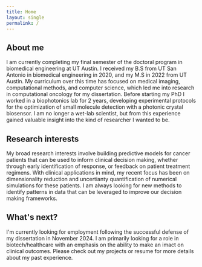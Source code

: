 ```yaml
---
title: Home
layout: single
permalink: /
---
```

## About me
I am currently completing my final semester of the doctoral program in biomedical engineering at UT Austin. I received my B.S from UT San Antonio in biomedical engineering in 2020, and my M.S in 2022 from UT Austin. My curriculum over this time has focused on medical imaging, computational methods, and computer science, which led me into research in computational oncology for my dissertation.
Before starting my PhD I worked in a biophotonics lab for 2 years, developing experimental protocols for the optimization of small molecule detection with a photonic crystal biosensor. I am no longer a wet-lab scientist, but from this experience gained valuable insight into the kind of researcher I wanted to be.

## Research interests
My broad research interests involve building predictive models for cancer patients that can be used to inform clinical decision making, whether through early identification of response, or feedback on patient treatment regimens. With clinical applications in mind, my recent focus has been on dimensionality reduction and uncertianty quantification of numerical simulations for these patients. I am always looking for new methods to identify patterns in data that can be leveraged to improve our decision making frameworks.

## What's next?
I'm currently looking for employment following the successful defense of my dissertation in November 2024. I am primarily looking for a role in biotech/healthcare with an emphasis on the ability to make an imact on clinical outcomes. Please check out my projects or resume for more details about my past experience.

